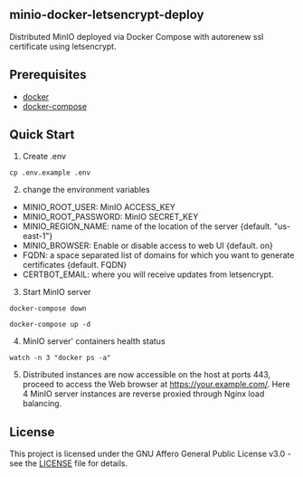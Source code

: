 ## minio-docker-letsencrypt-deploy
Distributed MinIO deployed via Docker Compose with autorenew ssl certificate using letsencrypt.

## Prerequisites

- [docker](https://docs.docker.com/get-docker/)
- [docker-compose](https://docs.docker.com/compose/install/)

## Quick Start

1. Create .env

```
cp .env.example .env
```

2. change the environment variables 
- MINIO_ROOT_USER: MinIO ACCESS_KEY
- MINIO_ROOT_PASSWORD: MinIO SECRET_KEY
- MINIO_REGION_NAME: name of the location of the server {default. "us-east-1"}
- MINIO_BROWSER: Enable or disable access to web UI {default. on}
- FQDN: a space separated list of domains for which you want to generate certificates {default. FQDN}
- CERTBOT_EMAIL: where you will receive updates from letsencrypt.

3. Start MinIO server

```
docker-compose down

docker-compose up -d
```

4. MinIO server' containers health status

```
watch -n 3 "docker ps -a"
```

5. Distributed instances are now accessible on the host at ports 443, proceed to access the Web browser at https://your.example.com/. 
Here 4 MinIO server instances are reverse proxied through Nginx load balancing.

## License

This project is licensed under the GNU Affero General Public License v3.0 - see the [LICENSE](LICENSE) file for details.
